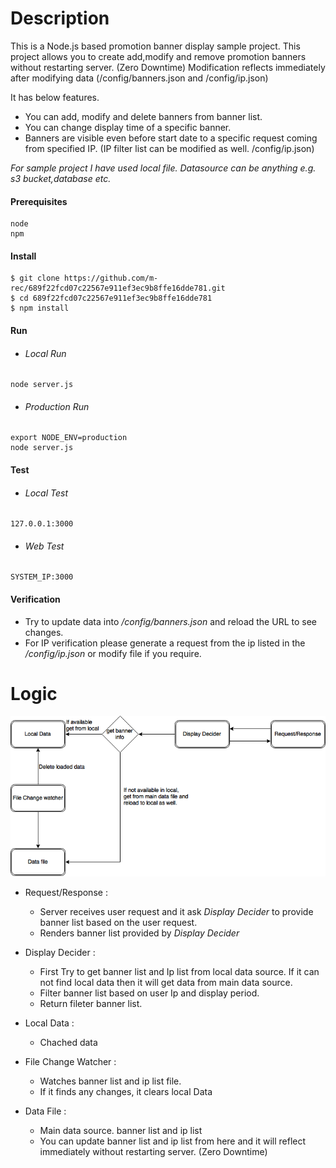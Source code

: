 # Description

This is a Node.js based promotion banner display sample project. This project allows you to create add,modify and remove promotion banners without restarting server. (Zero Downtime)
Modification reflects immediately after modifying data (/config/banners.json and /config/ip.json)

It has below features.

- You can add, modify and delete banners from banner list.
- You can change display time of a specific banner.
- Banners are visible even before start date to a specific request coming from specified IP. (IP filter list can be modified as well. /config/ip.json)

*For sample project I have used local file. Datasource can be anything e.g. s3 bucket,database etc.*

#### Prerequisites
```
node
npm
```

#### Install
```
$ git clone https://github.com/m-rec/689f22fcd07c22567e911ef3ec9b8ffe16dde781.git
$ cd 689f22fcd07c22567e911ef3ec9b8ffe16dde781
$ npm install
```

#### Run
- ###### Local Run
```
node server.js
```
- ###### Production Run
```
export NODE_ENV=production
node server.js
```

#### Test
- ###### Local Test
```
127.0.0.1:3000
```

- ###### Web Test
```
SYSTEM_IP:3000
```

#### Verification
- Try to update data into */config/banners.json* and reload the URL to see changes.
- For IP verification please generate a request from the ip listed in the */config/ip.json* or modify file if you require.

# Logic

![Logic](https://github.com/marutisharma/pb/blob/develop/doc/banner_logic.png)



- Request/Response :
  - Server receives user request and it ask *Display Decider* to provide banner list based on the user request.
  - Renders banner list provided by *Display Decider*

- Display Decider :
  - First Try to get banner list and Ip list from local data source. If it can not find local data then it will get data from main data source.
  - Filter banner list based on user Ip and display period.
  - Return fileter banner list.

- Local Data :
  - Chached data

- File Change Watcher :
  - Watches banner list and ip list file.
  - If it finds any changes, it clears local Data

- Data File :
  - Main data source. banner list and ip list
  - You can update banner list and ip list from here and it will reflect immediately without restarting server. (Zero Downtime)
